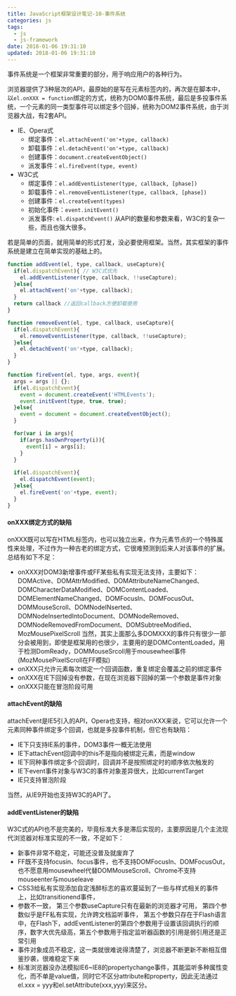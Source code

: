 ```yaml
---
title: JavaScript框架设计笔记-10-事件系统
categories: js
tags:
  - js
  - js-framework
date: 2018-01-06 19:31:10
updated: 2018-01-06 19:31:10
---
```


事件系统是一个框架非常重要的部分，用于响应用户的各种行为。

浏览器提供了3种层次的API，最原始的是写在元素标签内的，再次是在脚本中，以`el.onXXX = function`绑定的方式，统称为DOM0事件系统，最后是多投事件系统，一个元素的同一类型事件可以绑定多个回掉，统称为DOM2事件系统，由于浏览器大战，有2套API。
- IE、Opera式
  - 绑定事件：`el.attachEvent('on'+type, callback)`
  - 卸载事件：`el.detachEvent('on'+type, callback)`
  - 创建事件：`document.createEventObject()`
  - 派发事件：`el.fireEvent(type, event)`
- W3C式
  - 绑定事件：`el.addEventListener(type, callback, [phase])`
  - 卸载事件：`el.removeEventListener(type, callback, [phase])`
  - 创建事件：`el.createEvent(types)`
  - 初始化事件：`event.initEvent()`
  - 派发事件: `el.dispatchEvent()`
从API的数量和参数来看，W3C的复杂一些，而且也强大很多。

若是简单的页面，就用简单的形式打发，没必要使用框架。当然，其实框架的事件系统是建立在简单实现的基础上的。
```js
function addEvent(el, type, callback, useCapture){
  if(el.dispatchEvent){ // W3C式优先
    el.addEventListener(type, callback, !!useCapture);
  }else{
    el.attachEvent('on'+type, callback);
  }
  return callback //返回callback方便卸载使用
}

function removeEvent(el, type, callback, useCapture){
  if(el.dispatchEvent){
    el.removeEventListener(type, callback, !!useCapture);
  }else{
    el.detachEvent('on'+type, callback);
  }
}

function fireEvent(el, type, args, event){
  args = args || {};
  if(el.dispatchEvent){
    event = document.createEvent('HTMLEvents');
    event.initEvent(type, true, true);
  }else{
    event = document = document.createEventObject();
  }

  for(var i in args){
    if(args.hasOwnProperty(i)){
      event[i] = args[i];
    }
  }
  
  if(el.dispatchEvent){
    el.dispatchEvent(event);
  }else{
    el.fireEvent('on'+type, event);
  }
}
```

#### onXXX绑定方式的缺陷
onXXX既可以写在HTML标签内，也可以独立出来，作为元素节点的一个特殊属性来处理，不过作为一种古老的绑定方式，它很难预测到后来人对该事件的扩展。总结有如下不足：
- onXXX对DOM3新增事件或FF某些私有实现无法支持，主要如下：
  DOMActive、DOMAttrModified、DOMAttributeNameChanged、DOMCharacterDataModified、DOMContentLoaded、DOMElementNameChanged、DOMFocusIn、DOMFocusOut、DOMMouseScroll、DOMNodeINserted、DOMNodeInsertedIntoDocument、DOMNodeRemoved、DOMNodeRemovedFromDocument、DOMSubtreeModified、MozMousePixelScroll
  当然，其实上面那么多DOMXXX的事件只有很少一部分会被用到，即使是框架用的也很少，主要用的是DOMContentLoaded，用于检测DomReady，DOMMouseSrcoll用于mousewheel事件(MozMousePixelScroll在FF模拟)
- onXXX只允许元素每次绑定一个回调函数，重复绑定会覆盖之前的绑定事件
- onXXX在IE下回掉没有参数，在现在浏览器下回掉的第一个参数是事件对象
- onXXX只能在冒泡阶段可用

#### attachEvent的缺陷
attachEvent是IE5引入的API，Opera也支持，相对onXXX来说，它可以允许一个元素同种事件绑定多个回调，也就是多投事件机制，但它也有缺陷：
- IE下只支持IE系的事件，DOM3事件一概无法使用
- IE下attachEvent回调中的this不是指向被绑定元素，而是window
- IE下同种事件绑定多个回调时，回调并不是按照绑定时的顺序依次触发的
- IE下event事件对象与W3C的事件对象差异很大，比如currentTarget
- IE只支持冒泡阶段

当然，从IE9开始也支持W3C的API了。

#### addEventListener的缺陷
W3C式的API也不是完美的，毕竟标准大多是滞后实现的，主要原因是几个主流现代浏览器对标准实现的不一致，不足如下：
- 新事件非常不稳定，可能还没普及就废弃了
- FF既不支持focusin、focus事件，也不支持DOMFocusIn、DOMFocusOut，也不愿意用mousewheel代替DOMMouseScroll、Chrome不支持mouseenter与mouseleave
- CSS3给私有实现添加自定浅醉标志的喜欢蔓延到了一些与样式相关的事件上，比如transitionend事件，
- 参数不一致，
  第三个参数useCapture只有在最新的浏览器才可用，
  第四个参数似乎是FF私有实现，允许跨文档监听事件，
  第五个参数只存在于Flash语言中，在Flash下，addEventListener的第四个参数用于设置该回调执行的顺序，数字大优先级高，第五个参数用于指定监听器函数的引用是弱引用还是正常引用
- 事件对象成员不稳定，这一类就很难说得清楚了，浏览器不断更新不断相互借鉴抄袭，很难稳定下来
- 标准浏览器没办法模拟IE6~IE8的propertychange事件，其能监听多种属性变化，而不单是value值，同时它不区分attribute和property，因此无法通过el.xxx = yyy和el.setAttribute(xxx,yyy)来区分。


